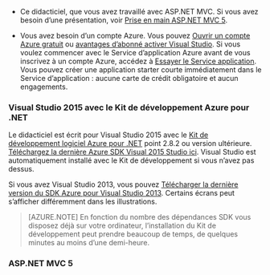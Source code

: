 * Ce didacticiel, que vous avez travaillé avec ASP.NET MVC. Si vous avez besoin d’une présentation, voir [Prise en main ASP.NET MVC 5](http://www.asp.net/mvc/overview/getting-started/introduction/getting-started).

* Vous avez besoin d’un compte Azure. Vous pouvez [Ouvrir un compte Azure gratuit](/pricing/free-trial/?WT.mc_id=A261C142F) ou [avantages d’abonné activer Visual Studio](/pricing/member-offers/msdn-benefits-details/?WT.mc_id=A261C142F). Si vous voulez commencer avec le Service d’application Azure avant de vous inscrivez à un compte Azure, accédez à [Essayer le Service application](http://go.microsoft.com/fwlink/?LinkId=523751). Vous pouvez créer une application starter courte immédiatement dans le Service d’application : aucune carte de crédit obligatoire et aucun engagements.

### <a name="setupdevenv"></a>Visual Studio 2015 avec le Kit de développement Azure pour .NET

Le didacticiel est écrit pour Visual Studio 2015 avec le [Kit de développement logiciel Azure pour .NET](../articles/dotnet-sdk.md) point 2.8.2 ou version ultérieure. [Téléchargez la dernière Azure SDK Visual 2015 Studio ici](http://go.microsoft.com/fwlink/?linkid=518003). Visual Studio est automatiquement installé avec le Kit de développement si vous n’avez pas dessus.

Si vous avez Visual Studio 2013, vous pouvez [Télécharger la dernière version du SDK Azure pour Visual Studio 2013](http://go.microsoft.com/fwlink/?LinkID=324322). Certains écrans peut s’afficher différemment dans les illustrations.

>[AZURE.NOTE] En fonction du nombre des dépendances SDK vous disposez déjà sur votre ordinateur, l’installation du Kit de développement peut prendre beaucoup de temps, de quelques minutes au moins d’une demi-heure.

### <a name="aspnet-mvc-5"></a>ASP.NET MVC 5

